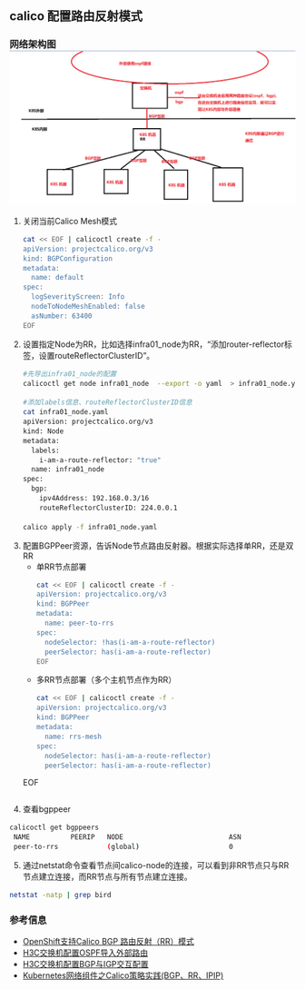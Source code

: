 ## calico 配置路由反射模式
### 网络架构图![](img/k8s-bgp-1.png)
1. 关闭当前Calico Mesh模式
   ```bash
   cat << EOF | calicoctl create -f -
   apiVersion: projectcalico.org/v3
   kind: BGPConfiguration
   metadata:
     name: default
   spec:
     logSeverityScreen: Info
     nodeToNodeMeshEnabled: false
     asNumber: 63400
   EOF
   ```
2. 设置指定Node为RR，比如选择infra01_node为RR，“添加router-reflector标签，设置routeReflectorClusterID”。
   ```bash
   #先导出infra01_node的配置
   calicoctl get node infra01_node  --export -o yaml  > infra01_node.yaml

   #添加labels信息、routeReflectorClusterID信息
   cat infra01_node.yaml
   apiVersion: projectcalico.org/v3
   kind: Node
   metadata:
     labels:
       i-am-a-route-reflector: "true"
     name: infra01_node
   spec:
     bgp:
       ipv4Address: 192.168.0.3/16
       routeReflectorClusterID: 224.0.0.1
   
   calico apply -f infra01_node.yaml
   ```
3. 配置BGPPeer资源，告诉Node节点路由反射器。根据实际选择单RR，还是双RR
   - 单RR节点部署
     ```bash
     cat << EOF | calicoctl create -f -
     apiVersion: projectcalico.org/v3
     kind: BGPPeer
     metadata:
       name: peer-to-rrs
     spec:
       nodeSelector: !has(i-am-a-route-reflector)
       peerSelector: has(i-am-a-route-reflector)
     EOF
     ```
   - 多RR节点部署（多个主机节点作为RR）
     ```bash
     cat << EOF | calicoctl create -f -
     apiVersion: projectcalico.org/v3
     kind: BGPPeer
     metadata:
       name: rrs-mesh
     spec:
       nodeSelector: has(i-am-a-route-reflector)
       peerSelector: has(i-am-a-route-reflector)
    EOF
     ```
4. 查看bgppeer
```bash
calicoctl get bgppeers
 NAME          PEERIP   NODE                          ASN   
 peer-to-rrs            (global)                      0   
```
5. 通过netstat命令查看节点间calico-node的连接，可以看到非RR节点只与RR节点建立连接，而RR节点与所有节点建立连接。
```bash
netstat -natp | grep bird
```
### 参考信息
- [OpenShift支持Calico BGP 路由反射（RR）模式](https://www.jianshu.com/p/1ea22c6d26fd)
- [H3C交换机配置OSPF导入外部路由](https://www.h3c.com/cn/d_201802/1065959_30005_0.htm#_Toc505352341)
- [H3C交换机配置BGP与IGP交互配置](https://www.h3c.com/cn/d_201802/1065961_30005_0.htm#_Toc505352832)
- [Kubernetes网络组件之Calico策略实践(BGP、RR、IPIP)](https://blog.51cto.com/14143894/2463392?source=drh)